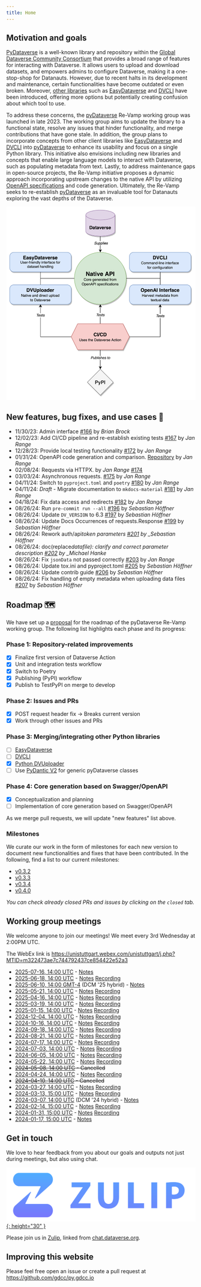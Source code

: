 ```yaml
---
title: Home
---
```


## Motivation and goals

[PyDataverse](https://github.com/gdcc/pyDataverse) is a well-known library and repository within the [Global Dataverse Community Consortium](https://github.com/gdcc) that provides a broad range of features for interacting with Dataverse. It allows users to upload and download datasets, and empowers admins to configure Dataverse, making it a one-stop-shop for Datanauts. However, due to recent halts in its development and maintenance, certain functionalities have become outdated or even broken. Moreover, [other libraries](https://guides.dataverse.org/en/latest/api/client-libraries.html#python) such as [EasyDataverse](https://github.com/gdcc/easyDataverse/tree/flexible-connect/) and [DVCLI](https://github.com/gdcc/dvcli) have been introduced, offering more options but potentially creating confusion about which tool to use.

To address these concerns, the [pyDataverse](https://github.com/gdcc/pyDataverse) Re-Vamp working group was launched in late 2023. The working group aims to update the library to a functional state, resolve any issues that hinder functionality, and merge contributions that have gone stale. In addition, the group plans to incorporate concepts from other client libraries like [EasyDataverse](https://github.com/gdcc/easyDataverse/tree/flexible-connect/) and [DVCLI](https://github.com/gdcc/dvcli) into [pyDataverse](https://github.com/gdcc/pyDataverse) to enhance its usability and focus on a single Python library. This initiative also envisions including new libraries and concepts that enable large language models to interact with Dataverse, such as populating metadata from text. Lastly, to address maintenance gaps in open-source projects, the Re-Vamp initiative proposes a dynamic approach incorporating upstream changes to the native API by utilizing [OpenAPI specifications](https://www.openapis.org) and code generation. Ultimately, the Re-Vamp seeks to re-establish [pyDataverse](https://github.com/gdcc/pyDataverse) as an invaluable tool for Datanauts exploring the vast depths of the Dataverse.

<p align="center">
  <img src="/imgs/overview.png" alt="overview" width="600"/>
</p>

## New features, bug fixes, and use cases 💎

- 11/30/23: Admin interface [#166](https://github.com/gdcc/pyDataverse/pull/166) by _Brian Brock_
- 12/02/23: Add CI/CD pipeline and re-establish existing tests [#167](https://github.com/gdcc/pyDataverse/pull/167) by _Jan Range_
- 12/28/23: Provide local testing functionality [#172](https://github.com/gdcc/pyDataverse/pull/172#issue-2058835054) by _Jan Range_
- 01/31/24: OpenAPI code generation and comparison. [Repository](https://github.com/JR-1991/pyDataverse-generation-analysis) by _Jan Range_
- 02/08/24: Requests via HTTPX. by _Jan Range_ [#174](https://github.com/gdcc/pyDataverse/pull/174#issue-2125828298)
- 03/03/24: Asynchronous requests. [#175](https://github.com/gdcc/pyDataverse/pull/175) by _Jan Range_
- 04/11/24: Switch to `pyproject.toml` and `poetry` [#180](https://github.com/gdcc/pyDataverse/pull/180) by _Jan Range_
- 04/11/24: _Draft_ - Migrate documentation to `mkdocs-material` [#181](https://github.com/gdcc/pyDataverse/pull/181) by _Jan Range_
- 04/18/24: Fix data access and redirects [#182](https://github.com/gdcc/pyDataverse/pull/182) by _Jan Range_
- 08/26/24: Run `pre-commit run --all` [#196](https://github.com/gdcc/pyDataverse/pull/196) by _Sebastian Höffner_
- 08/26/24: Update `DV_VERSION` to 6.3 [#197](https://github.com/gdcc/pyDataverse/pull/197) by _Sebastian Höffner_
- 08/26/24: Update Docs Occurrences of requests.Response [#199](https://github.com/gdcc/pyDataverse/pull/199) by _Sebastian Höffner_
- 08/26/24: Rework auth/api*token parameters [#201](https://github.com/gdcc/pyDataverse/pull/201) by \_Sebastian Höffner*
- 08/26/24: doc(replace*datafile): clarify and correct parameter description [#202](https://github.com/gdcc/pyDataverse/pull/202) by \_Michael Hanke*
- 08/26/24: Fix `jsonData` not passed correctly [#203](https://github.com/gdcc/pyDataverse/pull/203) by _Jan Range_
- 08/26/24: Update tox.ini and pyproject.toml [#205](https://github.com/gdcc/pyDataverse/pull/205) by _Sebastian Höffner_
- 08/26/24: Update contrib guide [#206](https://github.com/gdcc/pyDataverse/pull/206) by _Sebastian Höffner_
- 08/26/24: Fix handling of empty metadata when uploading data files [#207](https://github.com/gdcc/pyDataverse/pull/207) by _Sebastian Höffner_

## Roadmap 🗺️

We have set up a [proposal](https://docs.google.com/document/d/15cd_I2caOX5ekJrGI_kTe2KibenMk6kZ4qy9y135_60/edit?usp=sharing) for the roadmap of the pyDataverse Re-Vamp working group. The following list highlights each phase and its progress:

### Phase 1: Repository-related improvements

- [x] Finalize first version of Dataverse Action
- [x] Unit and integration tests workflow
- [x] Switch to Poetry
- [x] Publishing (PyPI) workflow
- [x] Publish to TestPyPI on merge to develop

### Phase 2: Issues and PRs

- [x] POST request header fix → Breaks current version
- [x] Work through other issues and PRs

### Phase 3: Merging/integrating other Python libraries

- [ ] [EasyDataverse](https://github.com/gdcc/easyDataverse/tree/flexible-connect/)
- [ ] [DVCLI](https://github.com/gdcc/dvcli)
- [x] [Python DVUploader](https://github.com/gdcc/python-dvuploader/tree/main)
- [ ] Use [PyDantic V2](https://docs.pydantic.dev/latest/) for generic pyDataverse classes

### Phase 4: Core generation based on Swagger/OpenAPI

- [x] Conceptualization and planning
- [ ] Implementation of core generation based on Swagger/OpenAPI

As we merge pull requests, we will update "new features" list above.

### Milestones

We curate our work in the form of milestones for each new version to document new functionalities and fixes that have been contributed. In the following, find a list to our current milestones:

- [v0.3.2](https://github.com/gdcc/pyDataverse/milestone/7)
- [v0.3.3](https://github.com/gdcc/pyDataverse/milestone/9)
- [v0.3.4](https://github.com/gdcc/pyDataverse/milestone/10)
- [v0.4.0](https://github.com/gdcc/pyDataverse/milestone/8)

_You can check already closed PRs and issues by clicking on the `closed` tab._

## Working group meetings

We welcome anyone to join our meetings! We meet every 3rd Wednesday at 2:00PM UTC.

The WebEx link is <https://unistuttgart.webex.com/unistuttgart/j.php?MTID=m322473ae7c744792437ce854422e52a3>

- [2025-07-16, 14:00 UTC](https://time.is/compare/1400_16_Jul_2025_in_UTC) - [Notes](https://docs.google.com/document/d/1yyN300Bcmtp2BvaVenbiJ4YjH2YPgMYDLjEk8Usp2UE/edit?usp=sharing)
- [2025-06-18, 14:00 UTC](https://time.is/compare/1400_18_Jun_2025_in_UTC) - [Notes](https://docs.google.com/document/d/1jN8Q7d9ugwShW0CNUea7RVvRXEij3O5DYCt7RDD4mck/edit?usp=sharing) [Recording](https://drive.google.com/file/d/17ISo_HmtJydLZUj6151_yZN9HVf_QeRf/view?usp=share_link)
- [2025-06-10, 14:00 GMT-4](https://time.is/compare/1400_10_Jun_2025_in_GMT-4) (DCM '25 hybrid) - [Notes](https://docs.google.com/document/d/1uSp7hboLrDG7wvzzEFlgTTYZX_I6UC4WPepxwKDJMR4/edit?usp=sharing)
- [2025-05-21, 14:00 UTC](https://time.is/compare/1400_21_May_2025_in_UTC) - [Notes](https://docs.google.com/document/d/1iFH9GTFLLbTZHv3a9P36eWQ07uywhMn9IPsL3reANJA/edit?usp=sharing) [Recording](https://drive.google.com/file/d/1CG0QdlRmXFFsGX-vkLoVjeQeEfsRitij/view?usp=share_link)
- [2025-04-16, 14:00 UTC](https://time.is/compare/1400_16_Apr_2025_in_UTC) - [Notes](https://docs.google.com/document/d/1A8bTLznwHBMCTonOmk-PDsKaOeZ4u7cKagi4DZZ2iVk/edit?usp=sharing) [Recording](https://drive.google.com/file/d/1E2nbmlO_Hppz0SjxM_roHlvrIa7BzaCt/view?usp=share_link)
- [2025-03-19, 14:00 UTC](https://time.is/compare/1400_19_Mar_2025_in_UTC) - [Notes](https://docs.google.com/document/d/1sGBWyf5NYq_aZvhMWr5cMNhNt_PEaumImDT581-7hhs/edit?usp=sharing) [Recording](https://drive.google.com/file/d/1uQ-8K63pVXGoaDqNRAAyVfZ5M9bJ6zpf/view?usp=share_link)
- [2025-01-15, 14:00 UTC](https://time.is/compare/1400_15_January_2025_in_UTC) - [Notes](https://docs.google.com/document/d/1GA7GUWbfKJzGFiLnaMxJgYSQGz1g57zpEtE2HiAx9es/edit?usp=sharing) [Recording](https://drive.google.com/file/d/1t7saRawXpbupTd3Nc9hXfsqibXortb2h/view?usp=share_link)
- [2024-12-04, 14:00 UTC](https://time.is/compare/1400_04_December_2024_in_UTC) - [Notes](https://docs.google.com/document/d/1G0MYGwI6--RUo382aUb57DFIgt7hMDdsZLXknf_9Ud4/edit?usp=sharing) [Recording](https://drive.google.com/file/d/1mLKDoOdZd4vjnrxwKw1qtQlyonyMCgAr/view?usp=share_link)
- [2024-10-16, 14:00 UTC](https://time.is/compare/1400_16_October_2024_in_UTC) - [Notes](https://docs.google.com/document/d/1gc0AB8WAbr0UfGJoXVL0crcWWX-4svQmTXivpUJdxPg/edit?usp=sharing) [Recording](https://drive.google.com/file/d/12WtpuY8ZHujyvp37bkw42mkSUmzomXOy/view?usp=share_link)
- [2024-09-18, 14:00 UTC](https://time.is/compare/1400_18_September_2024_in_UTC) - [Notes](https://docs.google.com/document/d/1mNEa72hbigd-njnAQrjG4Rq7i9MyIJ3oGIGTaR0B-nA/edit?usp=sharing) [Recording](https://drive.google.com/file/d/1trQ23O5ygj9JycBD2Esc0Q6isN7we2NN/view?usp=share_link)
- [2024-08-21, 14:00 UTC](https://time.is/compare/1400_21_August_2024_in_UTC) - [Notes](https://docs.google.com/document/d/1feGc2cU9eNOJSvkcljw-l7fSym98gqgQRbtc3JaFoJQ/edit?usp=sharing) [Recording](https://drive.google.com/file/d/1VtNNpSQ3_97HGU6pAnpRoTFCPMSKLTVT/view?usp=share_link)
- [2024-07-17, 14:00 UTC](https://time.is/compare/1400_17_July_2024_in_UTC) - [Notes](https://docs.google.com/document/d/14W2J3PaPNVqCK9N4y4Bjjd87yo5wF5ujsvYfjDN3oxg/edit?usp=sharing) [Recording](https://drive.google.com/file/d/1Jkk1RWPwV_6YW3KdkrZFFEfL6MlFLta9/view?usp=share_link)
- [2024-07-03, 14:00 UTC](https://time.is/compare/1400_03_July_2024_in_UTC) - [Notes](https://docs.google.com/document/d/1O2DzuDRPUSq9-LYAaQ5eVRNW4ajwwTbX271ntztVW-Q/edit?usp=sharing) [Recording](https://drive.google.com/file/d/1pv8QO2aAVYqJB9UdwC566DQ9jqa0Il9t/view?usp=share_link)
- [2024-06-05, 14:00 UTC](https://time.is/compare/1400_05_June_2024_in_UTC) - [Notes](https://docs.google.com/document/d/1g8Y-9SnqCWIsUgHHj0v2yaniVQl6gfS7QZwE7dCved4/edit?usp=sharing) [Recording](https://drive.google.com/file/d/10GcA491snVXyufIUbK-qHNDcHDcccQgB/view?usp=share_link)
- [2024-05-22, 14:00 UTC](https://time.is/compare/1400_22_May_2024_in_UTC) - [Notes](https://docs.google.com/document/d/1ve1i5XFCB7oG3wDOcHoQlKogbcRhFVOMIgdoTQn45Hg/edit?usp=sharing) [Recording](https://drive.google.com/file/d/1-a_Vk7QBGmVg0YqQJ7vd1XCoHWC-wQUc/view?usp=share_link)
- ~~[2024-05-08, 14:00 UTC](https://time.is/compare/1400_08_May_2024_in_UTC) - Cancelled~~
- [2024-04-24, 14:00 UTC](https://time.is/compare/1400_24_Apr_2024_in_UTC) - [Notes](https://docs.google.com/document/d/1zn6GIgbOxZZiVyP6sJ8hEa0zDTZq9RRhqckKUEx3fsA/edit?usp=sharing) [Recording](https://drive.google.com/file/d/1nQoAoYjWVnfIS2FOlq-GPBqyHxvl2fWT/view?usp=share_link)
- ~~[2024-04-10, 14:00 UTC](https://time.is/compare/1400_10_Apr_2024_in_UTC) - Cancelled~~
- [2024-03-27, 14:00 UTC](https://time.is/compare/1400_27_Mar_2024_in_UTC) - [Notes](https://docs.google.com/document/d/1zY_BOVwSzlIQ2bHI3cyjWO7R5lKSbN7Svqaj9F92Jf8/edit?usp=sharing) [Recording](https://drive.google.com/file/d/1BdaTgmhcqnfB4mReD5Ab4BViYYOC55Pu/view?usp=share_link)
- [2024-03-13, 15:00 UTC](https://time.is/compare/1500_13_Mar_2024_in_UTC) - [Notes](https://docs.google.com/document/d/19cGiPV3QFlwGXLOKUUzxbyai59yIlSoFV0GOv_Tc2XE/edit?usp=sharing) [Recording](https://drive.google.com/file/d/1kF5wV_w1Li7rgVXAaUpr5XOJiqgsYqTF/view?usp=share_link)
- [2024-03-07, 14:00 UTC](https://time.is/compare/1400_7_Mar_2024_in_UTC) (DCM '24 hybrid) - [Notes](https://docs.google.com/document/d/13mPiXJlx8UoN-C2IV8ciIS0dxF2ZIo2HI8K_We8mdME/edit?usp=share_link)
- [2024-02-14, 15:00 UTC](https://time.is/compare/1500_14_Feb_2024_in_UTC) - [Notes](https://docs.google.com/document/d/1FH77wrCgh7FqB6uTsap_Thll0JBf5O3_cjK9wcGU-3g/edit?usp=share_link) [Recording](https://drive.google.com/file/d/1OsjG03qZD2wCew1QOc4dxYv2ShbCslSV/view?usp=share_link)
- [2024-01-31, 15:00 UTC](https://time.is/compare/1500_31_Jan_2024_in_UTC) - [Notes](https://docs.google.com/document/d/18nwRey-OhBxheFFIrOPD_nSCrlyH0q31dujLQ0hVZQM/edit?usp=sharing) [Recording](https://drive.google.com/file/d/1P2YumJua5-oQk3CqWTPFz56UFe2TVexD/view?usp=share_link)
- [2024-01-17, 15:00 UTC](https://time.is/compare/1500_17_Jan_2024_in_UTC) - [Notes](https://docs.google.com/document/d/1F6605qYajVfbgrVKNzSDNHjSsIAbMRhfC9STRfD-Z1Y/edit?usp=sharing)

## Get in touch

We love to hear feedback from you about our goals and outputs not just during meetings, but also using chat.

[![](imgs/zulip.png){: height="30" }](https://dataverse.zulipchat.com/#narrow/stream/377090-python/topic/PyDataverse.20Re-Vamp)

Please join us in [Zulip](https://dataverse.zulipchat.com/#narrow/stream/377090-python/topic/PyDataverse.20Re-Vamp), linked from [chat.dataverse.org](https://chat.dataverse.org).

## Improving this website

Please feel free open an issue or create a pull request at <https://github.com/gdcc/py.gdcc.io>
